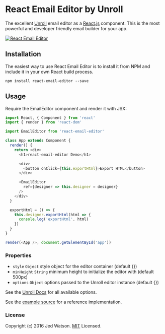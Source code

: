 # React Email Editor by Unroll

The excellent [Unroll](https://unroll.io) email editor as a [React.js](http://facebook.github.io/react) component. This is the most powerful and developer friendly email builder for your app.

[![React Email Editor](https://s3.amazonaws.com/unroll-assets/unrollyoutube.png)](https://www.youtube.com/watch?v=IoY7-NZ8TcA)

## Installation

The easiest way to use React Email Editor is to install it from NPM and include it in your own React build process.

```
npm install react-email-editor --save
```


## Usage

Require the EmailEditor component and render it with JSX:

```javascript
import React, { Component } from 'react'
import { render } from 'react-dom'

import EmailEditor from 'react-email-editor'

class App extends Component {
  render() {
    return <div>
      <h1>react-email-editor Demo</h1>

      <div>
        <button onClick={this.exportHtml}>Export HTML</button>
      </div>

      <EmailEditor
        ref={designer => this.designer = designer}
      />
    </div>
  }

  exportHtml = () => {
    this.designer.exportHtml(html => {
      console.log('exportHtml', html)
    })
  }
}

render(<App />, document.getElementById('app'))
```

### Properties

* `style` `Object` style object for the editor container (default {})
* `minHeight` `String` minimum height to initialize the editor with (default 500px)
* `options` `Object` options passed to the Unroll editor instance (default {})

See the [Unroll Docs](https://docs.unroll.io/getting-started/) for all available options.

See the [example source](https://github.com/unroll-io/react-email-editor/blob/master/demo/src/index.js) for a reference implementation.

### License

Copyright (c) 2016 Jed Watson. [MIT](LICENSE) Licensed.
